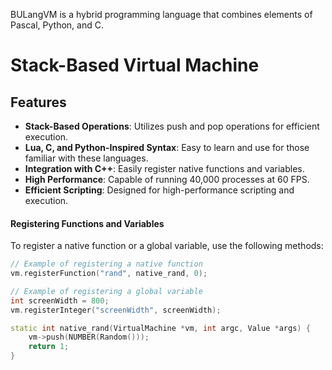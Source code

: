 BULangVM is a hybrid programming language that combines elements of Pascal, Python, and C.

# Stack-Based Virtual Machine



## Features

- **Stack-Based Operations**: Utilizes push and pop operations for efficient execution.
- **Lua, C, and Python-Inspired Syntax**: Easy to learn and use for those familiar with these languages.
- **Integration with C++**: Easily register native functions and variables.
- **High Performance**: Capable of running 40,000 processes at 60 FPS.
- **Efficient Scripting**: Designed for high-performance scripting and execution.


#### Registering Functions and Variables

To register a native function or a global variable, use the following methods:

```cpp
// Example of registering a native function
vm.registerFunction("rand", native_rand, 0);

// Example of registering a global variable
int screenWidth = 800;
vm.registerInteger("screenWidth", screenWidth);

static int native_rand(VirtualMachine *vm, int argc, Value *args) {
    vm->push(NUMBER(Random()));
    return 1;
}


```